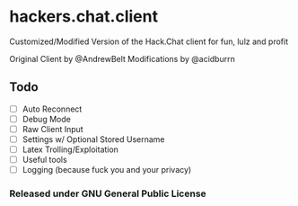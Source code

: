 # hackers.chat.client
Customized/Modified Version of the Hack.Chat client for fun, lulz and profit

Original Client by @AndrewBelt
Modifications by @acidburrn

## Todo
- [ ] Auto Reconnect
- [ ] Debug Mode
- [ ] Raw Client Input
- [ ] Settings w/ Optional Stored Username
- [ ] Latex Trolling/Exploitation
- [ ] Useful tools
- [ ] Logging (because fuck you and your privacy)

### Released under GNU General Public License
